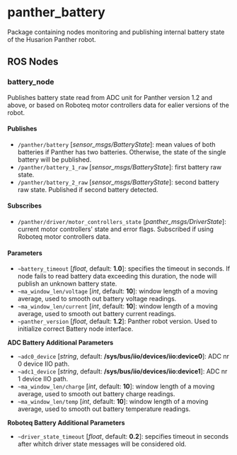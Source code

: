 [//]: # (ROS_API_PACKAGE_START)
[//]: # (ROS_API_PACKAGE_NAME_START)

# panther_battery

[//]: # (ROS_API_PACKAGE_NAME_END)
[//]: # (ROS_API_PACKAGE_DESCRIPTION_START)

Package containing nodes monitoring and publishing internal battery state of the Husarion Panther robot.

[//]: # (ROS_API_PACKAGE_DESCRIPTION_END)

## ROS Nodes

[//]: # (ROS_API_NODE_START)
[//]: # (ROS_API_NODE_COMPATIBLE_1_0)
[//]: # (ROS_API_NODE_COMPATIBLE_1_2)
[//]: # (ROS_API_NODE_NAME_START)

### battery_node

[//]: # (ROS_API_NODE_NAME_END)
[//]: # (ROS_API_NODE_DESCRIPTION_START)

Publishes battery state read from ADC unit for Panther version 1.2 and above, or based on Roboteq motor controllers data for ealier versions of the robot.

[//]: # (ROS_API_NODE_DESCRIPTION_END)

#### Publishes

[//]: # (ROS_API_NODE_PUBLISHERS_START)

- `/panther/battery` [*sensor_msgs/BatteryState*]: mean values of both batteries if Panther has two batteries. Otherwise, the state of the single battery will be published.
- `/panther/battery_1_raw` [*sensor_msgs/BatteryState*]: first battery raw state.
- `/panther/battery_2_raw` [*sensor_msgs/BatteryState*]: second battery raw state. Published if second battery detected.

[//]: # (ROS_API_NODE_PUBLISHERS_END)

#### Subscribes

[//]: # (ROS_API_NODE_SUBSCRIBERS_START)

- `/panther/driver/motor_controllers_state` [*panther_msgs/DriverState*]: current motor controllers' state and error flags. Subscribed if using Roboteq motor controllers data.

[//]: # (ROS_API_NODE_SUBSCRIBERS_END)

#### Parameters

[//]: # (ROS_API_NODE_PARAMETERS_START)

- `~battery_timeout` [*float*, default: **1.0**]: specifies the timeout in seconds. If node fails to read battery data exceeding this duration, the node will publish an unknown battery state.
- `~ma_window_len/voltage` [*int*, default: **10**]: window length of a moving average, used to smooth out battery voltage readings.
- `~ma_window_len/current` [*int*, default: **10**]: window length of a moving average, used to smooth out battery current readings.
- `~panther_version` [*float*, default: **1.2**]: Panther robot version. Used to initialize correct Battery node interface.

**ADC Battery Additional Parameters**

- `~adc0_device` [*string*, default: **/sys/bus/iio/devices/iio:device0**]: ADC nr 0 device IIO path.
- `~adc1_device` [*string*, default: **/sys/bus/iio/devices/iio:device1**]: ADC nr 1 device IIO path.
- `~ma_window_len/charge` [*int*, default: **10**]: window length of a moving average, used to smooth out battery charge readings.
- `~ma_window_len/temp` [*int*, default: **10**]: window length of a moving average, used to smooth out battery temperature readings.

**Roboteq Battery Additional Parameters**

- `~driver_state_timeout` [*float*, default: **0.2**]: sepcifies timeout in seconds after whitch driver state messages will be considered old.

[//]: # (ROS_API_NODE_PARAMETERS_END)
[//]: # (ROS_API_NODE_END)
